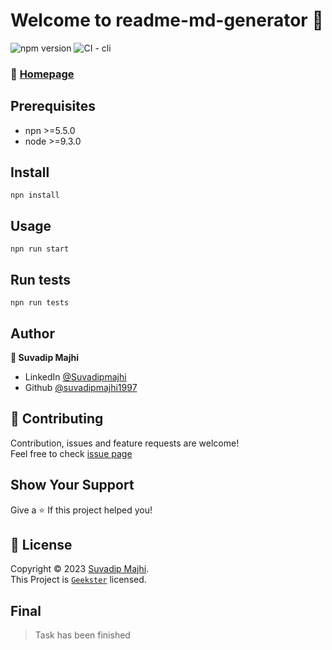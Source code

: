 # Welcome to readme-md-generator :wave:

![npm version](https://img.shields.io/npm/v/npm.svg)
![CI - cli](https://github.com/npm/cli/actions/workflows/ci.yml/badge.svg)

### :house_with_garden: [Homepage](https://www.geekster.in/)
## Prerequisites

* npn >=5.5.0
* node >=9.3.0

## Install
```
npn install
```
## Usage
```
npn run start
```
## Run tests
```
npn run tests
```
## Author
__👤 Suvadip Majhi__
* LinkedIn [@Suvadipmajhi](https://www.linkedin.com/in/suvadip-majhi-b3ab50216/)
* Github [@suvadipmajhi1997](https://github.com/suvadipmajhi1997)

## 🤝 Contributing
Contribution, issues and feature requests are welcome!
<br>
Feel free to check [issue page]()
<br>
## Show Your Support
Give a :star: If this project helped you!
## :memo: License
Copyright ©️ 2023 [Suvadip Majhi]().
<br>
This Project is [`Geekster`](https://www.geekster.in/) licensed.

## Final
> Task has been finished
